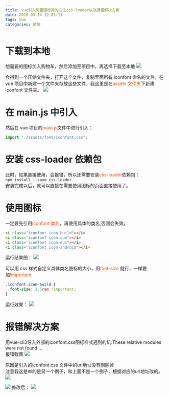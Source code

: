 ```yaml
---
title: vue引入阿里图标库的方法css-loader以及报错解决方案
date: 2020-03-14 12:05:11
tags: Vue
categories: 前端
---
```

<script type="text/javascript" src="/js/bai.js"></script>

# 下载到本地

想需要的图标加入购物车，然后添加至项目中，再选择下载至本地
![](8.png)
<!-- more -->
会得到一个压缩文件夹，打开这个文件，复制里面所有 iconfont 命名的文件，在 vue 项目中新建一个文件夹存放这些文件，我这里是在<font color="#f40">assets 文件夹</font>下新建 iconfont 文件夹。
![](9.png)

# 在 main.js 中引入

然后在 vue 项目的<font color="#f40">main.js</font>文件中进行引入：

```js
import "./assets/font/iconfont.css";
```


# 安装 css-loader 依赖包

此时，如果直接使用，会报错，所以还需要安装<font color="#f40">css-loader</font>依赖包：  
`npm install --save css-loader`  
安装完成以后，就可以直接在需要使用图标的页面直接使用了。

# 使用图标

一定要先引用<font color="#f40">iconfont 类名</font>，再使用具体的类名,否则会失效。

```html
<i class="iconfont icon-build"></i>
<i class="iconfont icon-cuo"></i>
<i class="iconfont icon-dui"></i>
<i class="iconfont icon-android"></i>
```

运行结果图：
![](10.png)

可以用 css 样式自定义具体类名图标的大小，用<font color="#f40">font-size</font> 就行，一样要加<font color="#f40">!important</font>

```css
.iconfont.icon-build {
  font-size: 2.5rem !important;
}
```
运行效果：
![](11.png)

# 报错解决方案
用vue-cli3导入外部的iconfont.css图标样式遇到的坑:These relative modules were not found:...  
报错截图
![](12.png)

原因是引入的iconfont.css 文件中的url地址没有删除掉  
注意我这是举的是另一个例子，和上面不是一个例子，根据对应的url地址改的。
![](13.png)

![](14.png)
修改后：
![](15.png)

